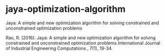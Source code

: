 # jaya-optimization-algorithm
Jaya: A simple and new optimization algorithm for solving constrained and unconstrained optimization problems

Rao, R. (2016). Jaya: A simple and new optimization algorithm for solving constrained and unconstrained optimization problems.International Journal of Industrial Engineering Computations , 7(1), 19-34.

